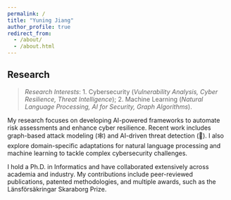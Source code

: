 ```yaml
---
permalink: /
title: "Yuning Jiang"
author_profile: true
redirect_from: 
  - /about/
  - /about.html
---
```


## Research

> *Research Interests*: 1. Cybersecurity (*Vulnerability Analysis, Cyber Resilience, Threat Intelligence*); 2. Machine Learning (*Natural Language Processing, AI for Security, Graph Algorithms*).


My research focuses on developing AI-powered frameworks to automate risk assessments and enhance cyber resilience. Recent work includes graph-based attack modeling (🕸️) and AI-driven threat detection (🤖). I also explore domain-specific adaptations for natural language processing and machine learning to tackle complex cybersecurity challenges.

I hold a Ph.D. in Informatics and have collaborated extensively across academia and industry. My contributions include peer-reviewed publications, patented methodologies, and multiple awards, such as the Länsförsäkringar Skaraborg Prize.

